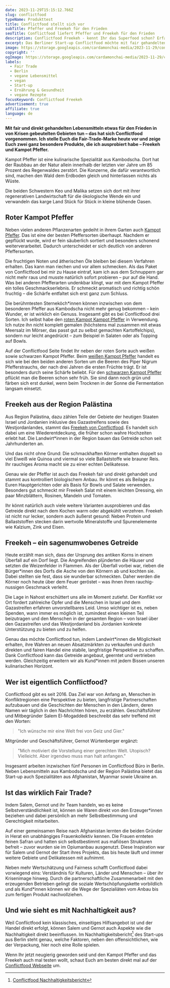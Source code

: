 ```yaml
---
date: 2023-11-29T15:15:12.766Z
slug: conflictfood
typeName: Produkttest
title: Conflictfood stellt sich vor
subTitle: Pfeffer und Freekeh für den Frieden
seoTitle: Conflictfood liefert Pfeffer und Freekeh für den Frieden
description: Conflictfood Freekeh - kennt Ihr das Superfood schon? Erfahrt hier, wie es schmeckt und wie es mit dem fairen Handel aussieht.
excerpt: Das Berliner Start-up Conflictfood möchte mit fair gehandelten Lebensmitteln aus Krisenregionen etwas für den Frieden tun. Ich habe das Trend-Food Freekeh sowie roten Pfeffer aus Kambodscha probiert und erzähle Euch hier alles darüber.
image: https://storage.googleapis.com/cardamonchai-media/2023-11-29/conflict-food-jpg-imagine-f8e8c8_a58d6f_1024_768/640.webp
copyright: ''
ogImage: https://storage.googleapis.com/cardamonchai-media/2023-11-29/conflict-food-og-jpg-imagine-e8d8c8_a28b6d_1200_628/640.webp
labels:
  - Fair Trade
  - Berlin
  - vegane Lebensmittel
  - vegan
  - Start-up
  - Ernährung & Gesundheit
  - vegane Rezepte
focusKeyword: Conflictfood Freekeh
advertisement: true
affiliate: true
language: de
---
```


**Mit fair und direkt gehandelten Lebensmitteln etwas für den Frieden in von Krisen gebeutelten Gebieten tun – das hat sich Conflictfood vorgenommen. Ich stelle Euch die Fair-Trade-Marke heute vor und zeige Euch zwei ganz besondere Produkte, die ich ausprobiert habe – Freekeh und Kampot Pfeffer.**

Kampot Pfeffer ist eine kulinarische Spezialität aus Kambodscha. Dort hat der Raubbau an der Natur allein innerhalb der letzten vier Jahre um 85 Prozent des Regenwaldes zerstört. Die Konzerne, die dafür verantwortlich sind, machen den Wald dem Erdboden gleich und hinterlassen nichts als Wüste.

Die beiden Schwestern Keo und Malika setzen sich dort mit ihrer regenerativen Landwirtschaft für die ökologische Wende ein und verwandeln das karge Land Stück für Stück in kleine blühende Oasen.

## Roter Kampot Pfeffer

Neben vielen anderen Pflanzenarten gedeiht in ihrem Garten auch [Kampot Pfeffer](https://t.adcell.com/p/click?promoId=344158&slotId=80259&param0=https%3A%2F%2Fconflictfood.com%2Fpfeffer%2F). Das ist eine der besten Pfeffersorten überhaupt. Nachdem er gepflückt wurde, wird er fein säuberlich sortiert und besonders schonend weiterverarbeitet. Dadurch unterscheidet er sich deutlich von anderen Pfeffersorten.

Die fruchtigen Noten und ätherischen Öle bleiben bei diesem Verfahren erhalten. Das kann man riechen und vor allem schmecken. Als das Paket von Conflictfood bei mir zu Hause eintraf, kam ich aus dem Schnuppern gar nicht mehr raus und musste natürlich sofort probieren – pur auf die Hand. Was bei anderen Pfefferarten undenkbar klingt, war mit dem Kampot Pfeffer ein tolles Geschmackserlebnis. Er schmeckt aromatisch und richtig schön fruchtig – die Schärfe entfaltet sich erst ganz zum Schluss.

Die berühmtesten Sterneköch\*innen können inzwischen von dem besonderen Pfeffer aus Kambodscha nicht mehr genug bekommen – kein Wunder, er ist wirklich ein Genuss. Insgesamt gibt es bei Conflictfood drei Sorten. Ich selbst habe den [roten Kampot Kampot Pfeffer](https://t.adcell.com/p/click?promoId=344158&slotId=80259&param0=https%3A%2F%2Fconflictfood.com%2Fshop%2Froter-kampot-pfeffer-paeckchen%2F) in Verwendung. Ich nutze ihn nicht komplett gemalen (höchstens mal zusammen mit etwas Meersalz im Mörser, das passt gut zu selbst gemachten Kartoffelchips), sondern nur leicht angedrückt – zum Beispiel in Salaten oder als Topping auf Bowls.

Auf der Conflictfood Seite findet Ihr neben der roten Sorte auch weißen sowie schwarzen Kampot Pfeffer. Beim [weißen Kampot Pfeffer](https://t.adcell.com/p/click?promoId=344158&slotId=80259&param0=https%3A%2F%2Fconflictfood.com%2Fshop%2Fweisser-kampot-pfeffer-paeckchen%2F) handelt es sich wie bei den beiden anderen Sorten um die Beeren des Piper Nigrum Pfefferstrauchs, der nach drei Jahren die ersten Früchte trägt. Er ist besonders durch seine Schärfe beliebt. Für den [schwarzen Kampot Pfeffer](https://t.adcell.com/p/click?promoId=344158&slotId=80259&param0=https%3A%2F%2Fconflictfood.com%2Fshop%2Fschwarzer_kampotpfeffer_paeckchen%2F) pflückt man die Beeren schon sehr früh. Sie sind dann noch grün und färben sich erst dunkel, wenn beim Trocknen in der Sonne die Fermentation langsam einsetzt.

<Gallery name="conflict-food-1" />

## Freekeh aus der Region Palästina

Aus Region Palästina, dazu zählen Teile der Gebiete der heutigen Staaten Israel und Jordanien inklusive des Gazastreifens sowie des Westjordanlandes, stammt das [Freekeh von Conflictfood](https://t.adcell.com/p/click?promoId=344158&slotId=80259&param0=https%3A%2F%2Fconflictfood.com%2Ffreekeh%2F). Es handelt sich dabei um eine Wiederentdeckung, die früher schon wahre Hochzeiten erlebt hat. Die Landwirt\*innen in der Region bauen das Getreide schon seit Jahrhunderten an.

Und das nicht ohne Grund: Die schmackhaften Körner enthalten doppelt so viel Eiweiß wie Quinoa und viermal so viele Ballaststoffe wie brauner Reis. Ihr rauchiges Aroma macht sie zu einer echten Delikatesse.

Genau wie der Pfeffer ist auch das Freekeh fair und direkt gehandelt und stammt aus kontrolliert biologischem Anbau. Ihr könnt es als Beilage zu Euren Hauptgerichten oder als Basis für Bowls und Salate verwenden. Besonders gut schmeckt mir Freekeh Salat mit einem leichten Dressing, ein paar Minzblättern, Rosinen, Mandeln und Tomaten.

Ihr könnt natürlich auch viele weitere Varianten ausprobieren und das Getreide direkt nach dem Kochen warm oder abgekühlt verzehren. Freekeh ist nicht nur lecker, sondern auch äußerst gesund: Neben Protein und Ballaststoffen stecken darin wertvolle Mineralstoffe und Spurenelemente wie Kalzium, Zink und Eisen.

## Freekeh – ein sagenumwobenes Getreide

Heute erzählt man sich, dass der Ursprung des antiken Korns in einem Überfall auf ein Dorf liegt. Die Angreifenden plünderten die Häuser und setzten die Weizenfelder in Flammen. Als der Überfall vorbei war, rieben die Bürger\*innen des Dorfs die Asche von den Körnern ab und kochten sie. Dabei stellten sie fest, dass sie wunderbar schmeckten. Daher werden die Körner noch heute über dem Feuer geröstet – was ihnen ihren rauchig-nussigen Geschmack verleiht.

Die Lage in Nahost erschüttert uns alle im Moment zutiefst. Der Konflikt vor Ort fordert zahlreiche Opfer und die Menschen in Israel und dem Gazastreifen erfahren unvorstellbares Leid. Umso wichtiger ist es, neben Spenden, wann immer es möglich ist, zumindest einen kleinen Teil beizutragen und den Menschen in der gesamten Region – von Israel über den Gazastreifen und das Westjordanland bis Jordanien konkrete Unterstützung zu bieten und zu helfen.

Genau das möchte Conflictfood tun, indem Landwirt\*innen die Möglichkeit erhalten, ihre Wahren an neuen Absatzmärkten zu verkaufen und durch direkten und fairen Handel eine stabile, langfristige Perspektive zu schaffen. Dank Conflictfood kann das Getreide angebaut, geerntet und vertrieben werden. Gleichzeitig erweitern wir als Kund\*innen mit jedem Bissen unseren kulinarischen Horizont.

## Wer ist eigentlich Conflictfood?

Conflictfood gibt es seit 2016. Das Ziel war von Anfang an, Menschen in Konfliktregionen eine Perspektive zu bieten, langfristige Partnerschaften aufzubauen und die Geschichten der Menschen in den Ländern, deren Namen wir täglich in den Nachrichten hören, zu erzählen. Geschäftsführer und Mitbegründer Salem El-Mogaddedi beschreibt das sehr treffend mit den Worten:

> "Ich wünsche mir eine Welt frei von Geiz und Gier."

Mitgründer und Geschäftsführer, Gernot Würtenberger ergänzt:

> "Mich motiviert die Vorstellung einer gerechten Welt. Utopisch? Vielleicht. Aber irgendwo muss man halt anfangen."

Insgesamt arbeiten inzwischen fünf Personen im Conflictfood Büro in Berlin. Neben Lebensmitteln aus Kambodscha und der Region Palästina bietet das Start-up auch Spezialitäten aus Afghanistan, Myanmar sowie Ukraine an.

## Ist das wirklich Fair Trade?

Indem Salem, Gernot und ihr Team handeln, wo es keine Selbstverständlichkeit ist, können sie Waren direkt von den Erzeuger\*innen beziehen und dabei persönlich an mehr Selbstbestimmung und Gerechtigkeit mitarbeiten.

Auf einer gemeinsamen Reise nach Afghanistan lernten die beiden Gründer in Herat ein unabhängiges Frauenkollektiv kennen. Die Frauen ernteten feinen Safran und hatten sich selbstbestimmt aus mafiösen Strukturen befreit – zuvor wurden sie im Opiumanbau ausgenutzt. Diese Inspiration war für Salem und Gernot der Start ihres Projekts, das bis heute läuft und immer weitere Gebiete und Delikatessen mit aufnimmt.

Neben mehr Wertschätzung und Fairness schafft Conflictfood dabei vorwiegend eins: Verständnis für Kulturen, Länder und Menschen – über ihr Krisenimage hinweg. Durch die partnerschaftliche Zusammenarbeit mit den erzeugenden Betrieben gelingt die soziale Wertschöpfungskette vorbildlich und als Kund\*innen können wir die Wege der Spezialiäten vom Anbau bis zum fertigen Produkt nachvollziehen.

## Und wie sieht es mit Nachhaltigkeit aus?

Weil Conflictfood kein klassisches, einseitiges Hilfsangebot ist und der Handel direkt erfolgt, können Salem und Gernot auch Aspekte wie die Nachhaltigkeit direkt beeinflussen. Im Nachhaltigkeitsbericht[^1] des Start-ups aus Berlin steht genau, welche Faktoren, neben den offensichtlichen, wie der Verpackung, hier noch eine Rolle spielen.

Wenn Ihr jetzt neugierig geworden seid und den Kampot Pfeffer und das Freekeh auch mal testen wollt, schaut Euch am besten direkt mal auf der [Conflictfood Webseite](https://t.adcell.com/p/click?promoId=344158&slotId=80259&param0=https%3A%2F%2Fconflictfood.com%2F) um.

<Gallery name="conflict-food-2" />

[^1]: [Conflictfood Nachhaltigkeitsbericht](https://t.adcell.com/p/click?promoId=344158&slotId=80259&param0=https%3A%2F%2Fmedia.conflictfood.com%2F2020%2F07%2FConflictfood_SozialerMehrwert.pdf)
